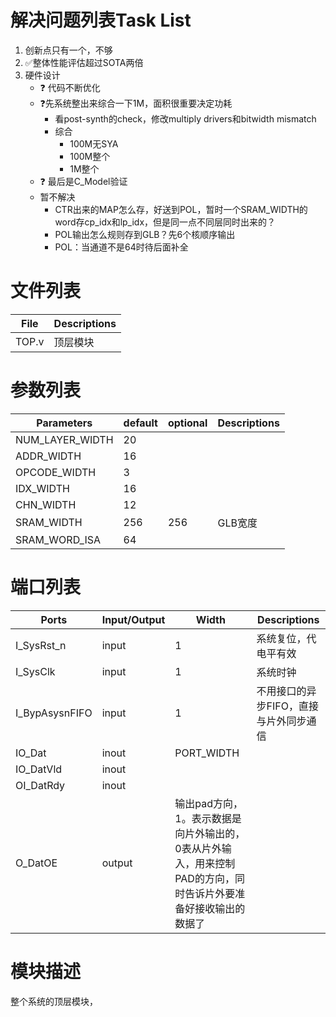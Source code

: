 # 解决问题列表Task List
1. 创新点只有一个，不够
2. :white_check_mark:整体性能评估超过SOTA两倍
3. 硬件设计
    - :question: 代码不断优化
    - :question:先系统整出来综合一下1M，面积很重要决定功耗
        - 看post-synth的check，修改multiply drivers和bitwidth mismatch
        - 综合
            - 100M无SYA
            - 100M整个
            - 1M整个
    - :question: 最后是C_Model验证
    - 暂不解决
        - CTR出来的MAP怎么存，好送到POL，暂时一个SRAM_WIDTH的word存cp_idx和lp_idx，但是同一点不同层同时出来的？
        - POL输出怎么规则存到GLB？先6个核顺序输出
        - POL：当通道不是64时待后面补全

# 文件列表
| File | Descriptions |
| ---- | ---- |
| TOP.v | 顶层模块 |


# 参数列表
| Parameters | default | optional | Descriptions |
| ---- | ---- | ---- | ---- |
| NUM_LAYER_WIDTH | 20 |  |  |
| ADDR_WIDTH | 16 |  |  |
| OPCODE_WIDTH | 3 | |  |
| IDX_WIDTH | 16 |   |  |
| CHN_WIDTH | 12 |   |  |
| SRAM_WIDTH | 256 | 256 | GLB宽度 |
| SRAM_WORD_ISA | 64 | 

# 端口列表
| Ports | Input/Output | Width | Descriptions |
| ---- | ---- | ---- | ---- |
| I_SysRst_n            | input | 1 | 系统复位，代电平有效 |
| I_SysClk              | input | 1 | 系统时钟 |
| I_BypAsysnFIFO        | input | 1 | 不用接口的异步FIFO，直接与片外同步通信 |
| IO_Dat                | inout | PORT_WIDTH |  |
| IO_DatVld             | inout |
| OI_DatRdy             | inout |
| O_DatOE               | output| 输出pad方向，1。表示数据是向片外输出的，0表从片外输入，用来控制PAD的方向，同时告诉片外要准备好接收输出的数据了 |


# 模块描述
整个系统的顶层模块，
